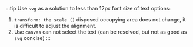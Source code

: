 <smallFont/>


:::tip
Use `svg` as a solution to less than 12px font size of text options:
1. `transform: the scale ()` disposed occupying area does not change, it is difficult to adjust the alignment.
2. Use `canvas` can not select the text (can be resolved, but not as good as` svg` concise)
:::
